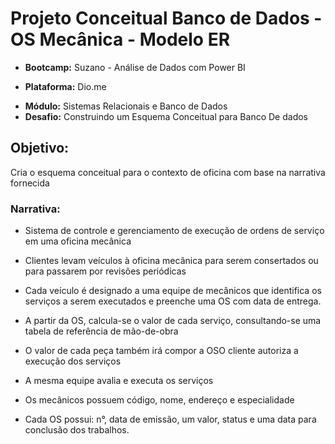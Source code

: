 # Projeto Conceitual Banco de Dados - OS Mecânica -  Modelo ER
 
- **Bootcamp:** Suzano - Análise de Dados com Power BI
* **Plataforma:** Dio.me
+ **Módulo:** Sistemas Relacionais e Banco de Dados
+ **Desafio:** Construindo um Esquema Conceitual para Banco De dados

## Objetivo:

Cria o esquema conceitual para o contexto de oficina com base na narrativa fornecida

### Narrativa:

- Sistema de controle e gerenciamento de execução de ordens de serviço em uma oficina mecânica
* Clientes levam veículos à oficina mecânica para serem consertados ou para passarem por revisões  periódicas
+ Cada veículo é designado a uma equipe de mecânicos que identifica os serviços a serem executados e preenche uma OS com data de entrega.
- A partir da OS, calcula-se o valor de cada serviço, consultando-se uma tabela de referência de mão-de-obra
* O valor de cada peça também irá compor a OSO cliente autoriza a execução dos serviços
+ A mesma equipe avalia e executa os serviços
- Os mecânicos possuem código, nome, endereço e especialidade
* Cada OS possui: n°, data de emissão, um valor, status e uma data para conclusão dos trabalhos.
